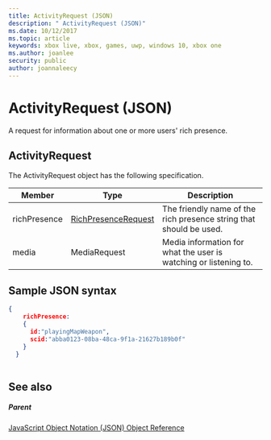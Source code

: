 ```yaml
---
title: ActivityRequest (JSON)
description: " ActivityRequest (JSON)"
ms.date: 10/12/2017
ms.topic: article
keywords: xbox live, xbox, games, uwp, windows 10, xbox one
ms.author: joanlee
security: public
author: joannaleecy
---
```


# ActivityRequest (JSON)
A request for information about one or more users' rich presence. 
<a id="ID4EN"></a>

 
## ActivityRequest
 
The ActivityRequest object has the following specification.
 
| Member| Type| Description| 
| --- | --- | --- | 
| richPresence| [RichPresenceRequest](json-richpresencerequest.md)| The friendly name of the rich presence string that should be used.| 
| media| MediaRequest| Media information for what the user is watching or listening to.| 
  
<a id="ID4EVB"></a>

 
## Sample JSON syntax
 

```json
{
    richPresence:
    {
      id:"playingMapWeapon",
      scid:"abba0123-08ba-48ca-9f1a-21627b189b0f"
    }
  }
    
```

  
<a id="ID4E5B"></a>

 
## See also
 
<a id="ID4EAC"></a>

 
##### Parent 

[JavaScript Object Notation (JSON) Object Reference](atoc-xboxlivews-reference-json.md)

   